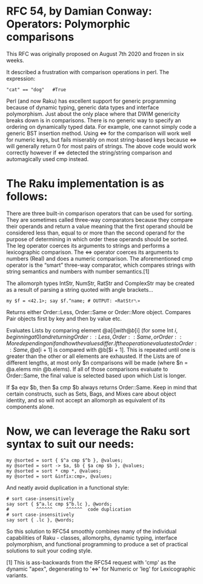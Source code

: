# RFC 54, by Damian Conway: Operators: Polymorphic comparisons

This RFC was originally proposed on August 7th 2020 and frozen in six weeks.

It described a frustration with comparison operations in perl. The expression:

	"cat" == "dog"   #True

Perl (and now Raku) has excellent support for generic programming because of dynamic typing, generic data types and interface polymorphism. Just about the only place where that DWIM genericity breaks down is in comparisons. There is no generic way to specify an ordering on dynamically typed data. For example, one cannot simply code a generic BST insertion method. Using <=> for the comparison will work well for numeric keys, but fails miserably on most string-based keys because <=> will generally return 0 for most pairs of strings. The above code would work correctly however if <=> detected the string/string comparison and automagically used cmp instead.

# The Raku implementation is as follows:

There are three built-in comparison operators that can be used for sorting. They are sometimes called three-way comparators because they compare their operands and return a value meaning that the first operand should be considered less than, equal to or more than the second operand for the purpose of determining in which order these operands should be sorted. The leg operator coerces its arguments to strings and performs a lexicographic comparison. The <=> operator coerces its arguments to numbers (Real) and does a numeric comparison. The aforementioned cmp operator is the “smart” three-way comparator, which compares strings with string semantics and numbers with number semantics.[1]

The allomorph types IntStr, NumStr, RatStr and ComplexStr may be created as a result of parsing a string quoted with angle brackets... 

	my $f = <42.1>; say $f.^name; # OUTPUT: «RatStr␤»

Returns either Order::Less, Order::Same or Order::More object. Compares Pair objects first by key and then by value etc.

Evaluates Lists by comparing element @a[$i] with @b[$i] (for some Int $i, beginning at 0) and returning Order::Less, Order::Same, or Order::More depending on if and how the values differ. If the operation evaluates to Order::Same, @a[$i + 1] is compared with @b[$i + 1]. This is repeated until one is greater than the other or all elements are exhausted. If the Lists are of different lengths, at most only $n comparisons will be made (where $n = @a.elems min @b.elems). If all of those comparisons evaluate to Order::Same, the final value is selected based upon which List is longer.

If $a eqv $b, then $a cmp $b always returns Order::Same. Keep in mind that certain constructs, such as Sets, Bags, and Mixes care about object identity, and so will not accept an allomorph as equivalent of its components alone.

# Now, we can leverage the Raku sort syntax to suit our needs:

	my @sorted = sort { $^a cmp $^b }, @values;
	my @sorted = sort -> $a, $b { $a cmp $b }, @values;
	my @sorted = sort * cmp *, @values;
	my @sorted = sort &infix:cmp», @values;

And neatly avoid duplication in a functional style:

	# sort case-insensitively
	say sort { $^a.lc cmp $^b.lc }, @words;
	#          ^^^^^^     ^^^^^^  code duplication
	# sort case-insensitively
	say sort { .lc }, @words;
	
So this solution to RFC54 smoothly combines many of the individual capabilities of Raku - classes, allomorphs, dynamic typing, interface polymorphism, and functional programming to produce a set of practical solutions to suit your coding style.


[1] This is ass-backwards from the RFC54 request with 'cmp' as the dynamic "apex", degenerating to '<=>' for Numeric or 'leg' for Lexicographic variants.  
